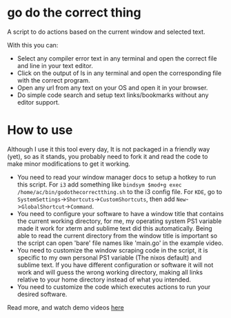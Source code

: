# go do the correct thing

A script to do actions based on the current window and selected text.

With this you can:

- Select any compiler error text in any terminal and open the correct file and line in your text editor.
- Click on the output of ls in any terminal and open the corresponding file with the correct program.
- Open any url from any text on your OS and open it in your browser.
- Do simple code search and setup text links/bookmarks without any editor support.

# How to use

Although I use it this tool every day, It is not packaged in a friendly way (yet), so 
as it stands, you probably need to fork it and read the code to make minor modifications to get it working.

- You need to read your window manager docs to setup a hotkey to run this script.
  For `i3` add something like `bindsym $mod+g exec /home/ac/bin/godothecorrectthing.sh`
  to the i3 config file.
  For `KDE`, go to `SystemSettings`->`Shortcuts`->`CustomShortcuts`, then add `New`->`GlobalShortcut`->`Command`.
- You need to configure your software to have a window title that contains the current working directory, for me, my operating system PS1 variable
  made it work for xterm and sublime text did this automatically. Being able to read the current directory from the window title is important
  so the script can open 'bare' file names like 'main.go' in the example video.
- You need to customize the window scraping code in the script, it is specific to my own personal PS1 variable (The nixos default) and sublime text.
  If you have different configuration or software it will not work and will guess the wrong working directory, making all links relative to your
  home directory instead of what you intended.
- You need to customize the code which executes actions to run your desired software.

Read more, and watch demo videos [here](https://acha.ninja/integrated_development_window_manager.html)

